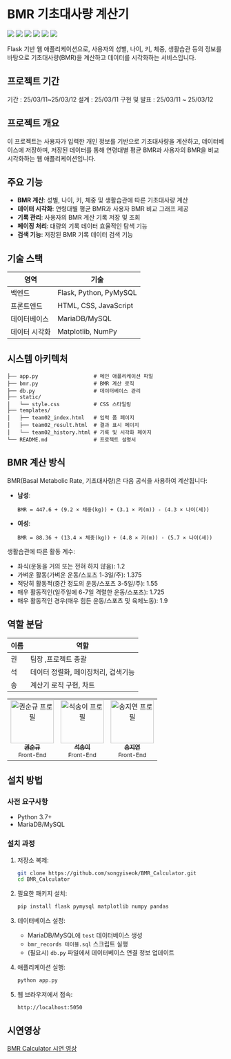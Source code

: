 # BMR 기초대사량 계산기

<p align=\"center\">
  <img src=\"https://img.shields.io/badge/python-3776AB?style=for-the-badge&logo=python&logoColor=white\" />
  <img src=\"https://img.shields.io/badge/flask-000000?style=for-the-badge&logo=flask&logoColor=white\" />
  <img src=\"https://img.shields.io/badge/mysql-4479A1?style=for-the-badge&logo=mysql&logoColor=white\" />
  <img src=\"https://img.shields.io/badge/matplotlib-11557c?style=for-the-badge&logo=matplotlib&logoColor=white\" />
  <img src=\"https://img.shields.io/badge/numpy-013243?style=for-the-badge&logo=numpy&logoColor=white\" />
  <img src=\"https://img.shields.io/badge/jquery-0769AD?style=for-the-badge&logo=jquery&logoColor=white\" />
</p>

Flask 기반 웹 애플리케이션으로, 사용자의 성별, 나이, 키, 체중, 생활습관 등의 정보를 바탕으로 기초대사량(BMR)을 계산하고 데이터를 시각화하는 서비스입니다.

## 프로젝트 기간
기간 : 25/03/11~25/03/12
설계 : 25/03/11
구현 및 발표 : 25/03/11 ~ 25/03/12

## 프로젝트 개요

이 프로젝트는 사용자가 입력한 개인 정보를 기반으로 기초대사량을 계산하고, 데이터베이스에 저장하며, 저장된 데이터를 통해 연령대별 평균 BMR과 사용자의 BMR을 비교 시각화하는 웹 애플리케이션입니다.

## 주요 기능

- **BMR 계산**: 성별, 나이, 키, 체중 및 생활습관에 따른 기초대사량 계산
- **데이터 시각화**: 연령대별 평균 BMR과 사용자 BMR 비교 그래프 제공
- **기록 관리**: 사용자의 BMR 계산 기록 저장 및 조회
- **페이징 처리**: 대량의 기록 데이터 효율적인 탐색 기능
- **검색 기능**: 저장된 BMR 기록 데이터 검색 기능

## 기술 스택

| 영역 | 기술 |
|------|------|
| 백엔드 | Flask, Python, PyMySQL |
| 프론트엔드 | HTML, CSS, JavaScript |
| 데이터베이스 | MariaDB/MySQL |
| 데이터 시각화 | Matplotlib, NumPy |

## 시스템 아키텍처

```
├── app.py                  # 메인 애플리케이션 파일
├── bmr.py                  # BMR 계산 로직
├── db.py                   # 데이터베이스 관리
├── static/
│   └── style.css           # CSS 스타일링
├── templates/
│   ├── team02_index.html   # 입력 폼 페이지
│   ├── team02_result.html  # 결과 표시 페이지
│   └── team02_history.html # 기록 및 시각화 페이지
└── README.md               # 프로젝트 설명서
```

## BMR 계산 방식

BMR(Basal Metabolic Rate, 기초대사량)은 다음 공식을 사용하여 계산됩니다:

- **남성**:
  ```
  BMR = 447.6 + (9.2 × 체중(kg)) + (3.1 × 키(m)) - (4.3 × 나이(세))
  ```

- **여성**:
  ```
  BMR = 88.36 + (13.4 × 체중(kg)) + (4.8 × 키(m)) - (5.7 × 나이(세))
  ```

생활습관에 따른 활동 계수:
- 좌식(운동을 거의 또는 전혀 하지 않음): 1.2
- 가벼운 활동(가벼운 운동/스포츠 1-3일/주): 1.375
- 적당히 활동적(중간 정도의 운동/스포츠 3-5일/주): 1.55
- 매우 활동적인(일주일에 6-7일 격렬한 운동/스포츠): 1.725
- 매우 활동적인 경우(매우 힘든 운동/스포츠 및 육체노동): 1.9

## 역할 분담

| 이름 | 역할 |
|------|------|
| 권 | 팀장 ,프로젝트 총괄 |
| 석 | 데이터 정렬화, 페이징처리, 검색기능 |
| 송 | 계산기 로직 구현, 차트 |

<artifacts>
<artifact id="profile-cards" type="text/markdown">

<table>
  <tr>
    <td align="center">
      <a href="https://github.com/SK-Kwon90">
        <img src="https://github.com/SK-Kwon90.jpg" width="100px;" alt="권순규 프로필"/>
        <br />
        <sub><b>권순규</b></sub>
      </a>
      <br />
      <sub>Front-End</sub>
    </td>
    <td align="center">
      <a href="https://github.com/songyiseok">
        <img src="https://github.com/songyiseok.jpg" width="100px;" alt="석송이 프로필"/>
        <br />
        <sub><b>석송이</b></sub>
      </a>
      <br />
      <sub>Front-End</sub>
    </td>
    <td align="center">
      <a href="https://github.com/ssuuoo12">
        <img src="https://github.com/ssuuoo12.jpg" width="100px;" alt="송지연 프로필"/>
        <br />
        <sub><b>송지연</b></sub>
      </a>
      <br />
      <sub>Front-End</sub>
    </td>
  </tr>
</table>
</artifact>
</artifacts>




## 설치 방법

### 사전 요구사항
- Python 3.7+
- MariaDB/MySQL

### 설치 과정

1. 저장소 복제:
   ```bash
   git clone https://github.com/songyiseok/BMR_Calculator.git
   cd BMR_Calculator
   ```

2. 필요한 패키지 설치:
   ```bash
   pip install flask pymysql matplotlib numpy pandas
   ```

3. 데이터베이스 설정:
   - MariaDB/MySQL에 `test` 데이터베이스 생성
   - `bmr_records 테이블.sql` 스크립트 실행
   - (필요시) `db.py` 파일에서 데이터베이스 연결 정보 업데이트

4. 애플리케이션 실행:
   ```bash
   python app.py
   ```

5. 웹 브라우저에서 접속:
   ```
   http://localhost:5050
   ```

## 시연영상

[BMR Calculator 시연 영상](https://www.youtube.com/watch?v=-jvTe9RzVHA)



